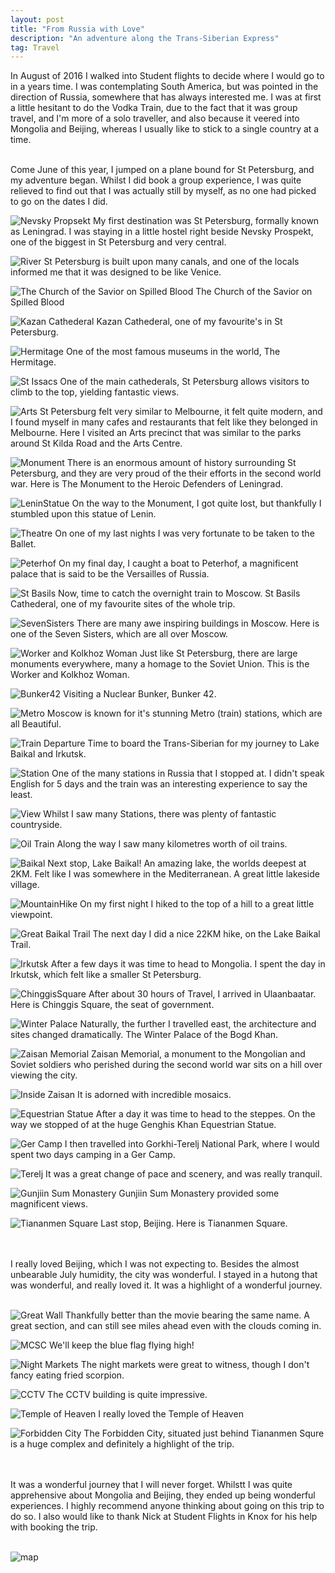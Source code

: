 ```yaml
---
layout: post
title: "From Russia with Love"
description: "An adventure along the Trans-Siberian Express"
tag: Travel
---
```


In August of 2016 I walked into Student flights to decide where I would go to in a years time. I was contemplating South America,
but was pointed in the direction of Russia, somewhere that has always interested me. I was at first a little hesitant to do the Vodka
Train, due to the fact that it was group travel, and I'm more of a solo traveller, and also because it veered into Mongolia and Beijing,
whereas I usually like to stick to a single country at a time.
<br><br>

Come June of this year, I jumped on a plane bound for St Petersburg, and my adventure began. Whilst I did book a group experience, I was quite relieved to find out that I was actually still by myself, as no one had picked to go on the dates I did.

![Nevsky Propsekt](https://imgur.com/WA1ys1A.jpg)
My first destination was St Petersburg, formally known as Leningrad. I was staying in a little hostel right beside Nevsky Prospekt, one of the biggest in St Petersburg and very central.

![River](https://imgur.com/tUKMP66.jpg)
St Petersburg is built upon many canals, and one of the locals informed me that it was designed to be like Venice.

![The Church of the Savior on Spilled Blood ](https://imgur.com/XElzakz.jpg)
The Church of the Savior on Spilled Blood

![Kazan Cathederal](https://imgur.com/AS6RhqI.jpg)
Kazan Cathederal, one of my favourite's in St Petersburg.

![Hermitage](https://imgur.com/6GOuJPF.jpg)
One of the most famous museums in the world, The Hermitage.

![St Issacs](https://imgur.com/JkN5HYW.jpg)
One of the main cathederals, St Petersburg allows visitors to climb to the top, yielding fantastic views.

![Arts](https://imgur.com/oMfXvqw.jpg)
St Petersburg felt very similar to Melbourne, it felt quite modern, and I found myself in many cafes and
restaurants that felt like they belonged in Melbourne. Here I visited an Arts precinct that was similar to the
parks around St Kilda Road and the Arts Centre.

![Monument](https://imgur.com/fkikM0W.jpg)
There is an enormous amount of history surrounding St Petersburg, and they are very proud of the their efforts
in the second world war. Here is The Monument to the Heroic Defenders of Leningrad.

![LeninStatue](https://imgur.com/ykYDhHb.jpg)
On the way to the Monument, I got quite lost, but thankfully I stumbled upon this statue of Lenin.

![Theatre](https://imgur.com/fKAoxaO.jpg)
On one of my last nights I was very fortunate to be taken to the Ballet.

![Peterhof](https://imgur.com/twSc4uW.jpg)
On my final day, I caught a boat to Peterhof, a magnificent palace that is said to be the Versailles of Russia.

![St Basils](https://imgur.com/OM38TTV.jpg)
Now, time to catch the overnight train to Moscow. St Basils Cathederal, one of my favourite sites of the whole trip.

![SevenSisters](https://imgur.com/M3IGHeL.jpg)
There are many awe inspiring buildings in Moscow. Here is one of the Seven Sisters, which are all over Moscow.

![Worker and Kolkhoz Woman](https://imgur.com/hDnS0mb.jpg)
Just like St Petersburg, there are large monuments everywhere, many a homage to the Soviet Union.
This is the Worker and Kolkhoz Woman.

![Bunker42](https://imgur.com/FBdPgAl.jpg)
Visiting a Nuclear Bunker, Bunker 42.

![Metro](https://imgur.com/yJe4sRg.jpg)
Moscow is known for it's stunning Metro (train) stations, which are all Beautiful.

![Train Departure](https://imgur.com/gBKctrQ.jpg)
Time to board the Trans-Siberian for my journey to Lake Baikal and Irkutsk.

![Station](https://imgur.com/IRrlN31.jpg)
One of the many stations in Russia that I stopped at. I didn't speak English for 5 days and the train was an interesting experience to say the least.

![View](https://imgur.com/oJjLKSu.jpg)
Whilst I saw many Stations, there was plenty of fantastic countryside.

![Oil Train](https://i.imgur.com/w9Kp5Mj.jpg)
Along the way I saw many kilometres worth of oil trains.

![Baikal](https://imgur.com/g7AF5M5.jpg)
Next stop, Lake Baikal! An amazing lake, the worlds deepest at 2KM. Felt like I was somewhere in the Mediterranean. A great little lakeside village.

![MountainHike](https://imgur.com/MetgqQ0.jpg)
On my first night I hiked to the top of a hill to a great little viewpoint.

![Great Baikal Trail](https://imgur.com/CKBJFIb.jpg)
The next day I did a nice 22KM hike, on the Lake Baikal Trail.

![Irkutsk](https://imgur.com/fCPbTKb.jpg)
After a few days it was time to head to Mongolia. I spent the day in Irkutsk, which felt like a smaller St Petersburg.

![ChinggisSquare](https://imgur.com/QztqRNF.jpg)
After about 30 hours of Travel, I arrived in Ulaanbaatar. Here is Chinggis Square, the seat of government.

![Winter Palace](https://imgur.com/t5094DG.jpg)
Naturally, the further I travelled east, the architecture and sites changed dramatically. The Winter Palace of the Bogd Khan.

![Zaisan Memorial](https://i.imgur.com/C7Na8q7.jpg)
Zaisan Memorial, a monument to the Mongolian and Soviet soldiers who perished during the second world war
sits on a hill over viewing the city.

![Inside Zaisan](https://i.imgur.com/C5tulei.jpg)
It is adorned with incredible mosaics.

![Equestrian Statue](https://i.imgur.com/FJ5kR5C.jpg?1)
After a day it was time to head to the steppes. On the way we stopped of at the huge Genghis Khan Equestrian Statue.

![Ger Camp](https://i.imgur.com/jHxChmW.jpg)
I then travelled into Gorkhi-Terelj National Park, where I would spent two days camping in a Ger Camp.

![Terelj](https://i.imgur.com/PjUsVo2.jpg)
It was a great change of pace and scenery, and was really tranquil.

![Gunjiin Sum Monastery](https://i.imgur.com/rBuBa1B.jpg?1)
Gunjiin Sum Monastery provided some magnificent views.

![Tiananmen Square](https://i.imgur.com/6AHXYkm.jpg)
Last stop, Beijing. Here is Tiananmen Square.

<br><br>
I really loved Beijing, which I was not expecting to. Besides the almost unbearable July humidity, the city was wonderful. I stayed in a hutong that was wonderful, and really loved it. It was a highlight of a wonderful journey.
<br><br>

![Great Wall](https://i.imgur.com/G3bSRPQ.jpg)
Thankfully better than the movie bearing the same name. A great section, and can still see miles ahead even with the clouds coming in.

![MCSC](https://i.imgur.com/fvpJXGw.jpg)
We'll keep the blue flag flying high!

![Night Markets](https://i.imgur.com/cWND62P.jpg)
The night markets were great to witness, though I don't fancy eating fried scorpion.

![CCTV](https://i.imgur.com/N3yZLkn.jpg)
The CCTV building is quite impressive.

![Temple of Heaven](https://i.imgur.com/iUQyFWY.jpg)
I really loved the Temple of Heaven

![Forbidden City](https://i.imgur.com/JagX6n4.jpg)
The Forbidden City, situated just behind Tiananmen Squre is a huge complex and definitely a highlight of the trip.

<br><br>
It was a wonderful journey that I will never forget. Whilstt I was quite apprehensive about Mongolia and Beijing, they ended up being wonderful experiences. I highly recommend anyone thinking about going on this trip to do so. I also would like to thank Nick at Student Flights in Knox for his help with booking the trip.
<br><br>

![map](https://www.trans-siberian.com.au/wp-content/uploads/2015/04/maptranssib_01.jpg)
